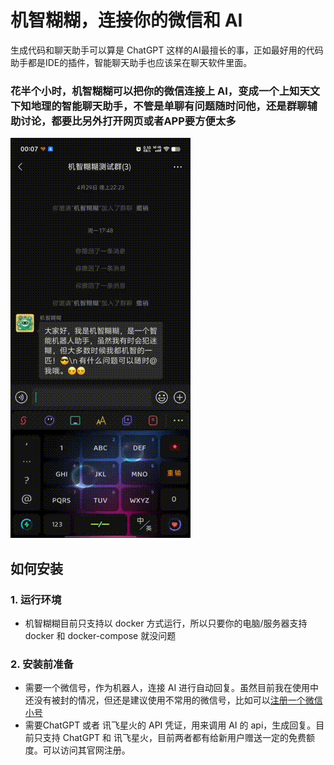 # 机智糊糊，连接你的微信和 AI

生成代码和聊天助手可以算是 ChatGPT 这样的AI最擅长的事，正如最好用的代码助手都是IDE的插件，智能聊天助手也应该呆在聊天软件里面。
### 花半个小时，机智糊糊可以把你的微信连接上 AI，变成一个上知天文下知地理的智能聊天助手，不管是单聊有问题随时问他，还是群聊辅助讨论，都要比另外打开网页或者APP要方便太多
![image](https://github.com/chris-peng/jizhihuhu/blob/master/doc/jzhhpreview%20-big-original.gif?raw=true)

## 如何安装
### 1. 运行环境
* 机智糊糊目前只支持以 docker 方式运行，所以只要你的电脑/服务器支持 docker 和 docker-compose 就没问题

### 2. 安装前准备
* 需要一个微信号，作为机器人，连接 AI 进行自动回复。虽然目前我在使用中还没有被封的情况，但还是建议使用不常用的微信号，比如可以[注册一个微信小号](https://www.36kr.com/p/2117021873817988)
* 需要ChatGPT 或者 讯飞星火的 API 凭证，用来调用 AI 的 api，生成回复。目前只支持 ChatGPT 和 讯飞星火，目前两者都有给新用户赠送一定的免费额度。可以访问其官网注册。
